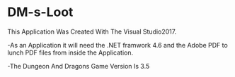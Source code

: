 # DM-s-Loot
This Application Was Created With The Visual Studio2017.

-As an Application it will need the .NET framwork 4.6 and the Adobe PDF to lunch PDF files from inside the Application.

-The Dungeon And Dragons Game Version Is 3.5
